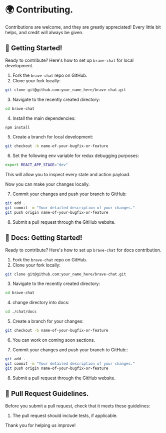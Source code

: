 # 🌍 Contributing.

Contributions are welcome, and they are greatly appreciated! Every little bit helps, and credit will always be given.

## 👶 Getting Started!

Ready to contribute? Here's how to set up `brave-chat` for local development.

1. Fork the `brave-chat` repo on GitHub.
2. Clone your fork locally:

```sh
git clone git@github.com:your_name_here/brave-chat.git
```

3. Navigate to the recently created directory:

```sh
cd brave-chat
```

4. Install the main dependencies:

```sh
npm install
```

5. Create a branch for local development:

```sh
git checkout -b name-of-your-bugfix-or-feature
```

6. Set the following env variable for redux debugging purposes:

```sh
export REACT_APP_STAGE="dev"
```

This will allow you to inspect every state and action payload.

Now you can make your changes locally.

7. Commit your changes and push your branch to GitHub:

```sh
git add .
git commit -m "Your detailed description of your changes."
git push origin name-of-your-bugfix-or-feature
```

8. Submit a pull request through the GitHub website.


## 📜 Docs: Getting Started!

Ready to contribute? Here's how to set up `brave-chat` for docs contribution.

1. Fork the `brave-chat` repo on GitHub.
2. Clone your fork locally:

```sh
git clone git@github.com:your_name_here/brave-chat.git
```

3. Navigate to the recently created directory:

```sh
cd brave-chat
```

4. change directory into docs:

```sh
cd ./chat/docs
```

5. Create a branch for your changes:

```sh
git checkout -b name-of-your-bugfix-or-feature
```

6. You can work on coming soon sections.

7. Commit your changes and push your branch to GitHub::

```sh
git add .
git commit -m "Your detailed description of your changes."
git push origin name-of-your-bugfix-or-feature
```

8. Submit a pull request through the GitHub website.

## 📙 Pull Request Guidelines.

Before you submit a pull request, check that it meets these guidelines:

1. The pull request should include tests, if applicable.

Thank you for helping us improve!